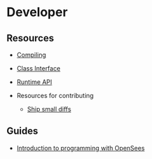 # Developer


## Resources

- [Compiling]()
- [Class Interface](class_interface)
- [Runtime API]()

- Resources for contributing

  - [Ship small diffs](https://blog.skyliner.io/ship-small-diffs-741308bec0d1)


## Guides

- [Introduction to programming with OpenSees](intro)
